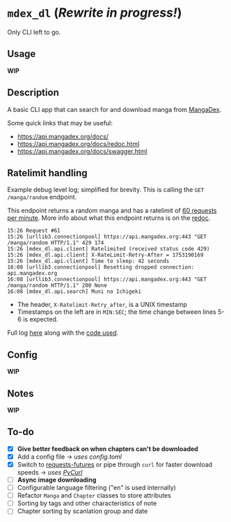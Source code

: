 # `mdex_dl` (_Rewrite in progress!_)

Only CLI left to go.

## Usage

**WIP**

## Description

A basic CLI app that can search for and download manga from [MangaDex](https://mangadex.org).

Some quick links that may be useful:

- https://api.mangadex.org/docs/
- https://api.mangadex.org/docs/redoc.html
- https://api.mangadex.org/docs/swagger.html

## Ratelimit handling

Example debug level log; simplified for brevity. This is calling the `GET /manga/random` endpoint.

This endpoint returns a random manga and has a ratelimit of [60 requests per minute](https://api.mangadex.org/docs/2-limitations/#endpoint-specific-rate-limits). More info about what this endpoint returns is on the [redoc](https://api.mangadex.org/docs/redoc.html#tag/Manga/operation/get-manga-random).

```
15:26 Request #61
15:26 [urllib3.connectionpool] https://api.mangadex.org:443 "GET /manga/random HTTP/1.1" 429 174
15:26 [mdex_dl.api.client] Ratelimited (received status code 429)
15:26 [mdex_dl.api.client] X-RateLimit-Retry-After = 1753190169
15:26 [mdex_dl.api.client] Time to sleep: 42 seconds
16:08 [urllib3.connectionpool] Resetting dropped connection: api.mangadex.org
16:08 [urllib3.connectionpool] https://api.mangadex.org:443 "GET /manga/random HTTP/1.1" 200 None
16:08 [mdex_dl.api.search] Muni no Ichigeki
```

- The header, `X-Ratelimit-Retry_after`, is a UNIX timestamp
- Timestamps on the left are in `MIN:SEC`; the time change between lines 5-6 is expected.

Full log [here](https://gist.github.com/hachispin/845e71905a2ae6e4c0be989ea07a8750) along with the [code used](https://gist.github.com/hachispin/5b6895ae2c7fd02774352f3c789829be).

## Config

**WIP**

## Notes

**WIP**

## To-do

- [x] **Give better feedback on when chapters can't be downloaded**
- [x] Add a config file &rarr; _uses config.toml_
- [x] Switch to [requests-futures](https://github.com/ross/requests-futures) or pipe through `curl` for faster download speeds &rarr; _uses [PyCurl](https://github.com/pycurl/pycurl)_
- [ ] **Async image downloading**
- [ ] Configurable language filtering ("en" is used internally)
- [ ] Refactor `Manga` and `Chapter` classes to store attributes
- [ ] Sorting by tags and other characteristics of note
- [ ] Chapter sorting by scanlation group and date
